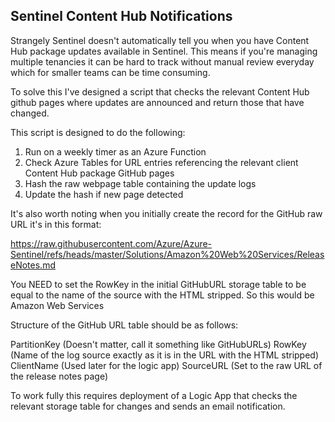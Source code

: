 ## Sentinel Content Hub Notifications
Strangely Sentinel doesn't automatically tell you when you have Content Hub package updates available in Sentinel. This means if you're managing multiple tenancies it can be hard to track without manual review everyday which for smaller teams can be time consuming.

To solve this I've designed a script that checks the relevant Content Hub github pages where updates are announced and return those that have changed.

This script is designed to do the following:

1.  Run on a weekly timer as an Azure Function
2.  Check Azure Tables for URL entries referencing the relevant client Content Hub package GitHub pages
3.  Hash the raw webpage table containing the update logs
4.  Update the hash if new page detected

It's also worth noting when you initially create the record for the GitHub raw URL it's in this format:

https://raw.githubusercontent.com/Azure/Azure-Sentinel/refs/heads/master/Solutions/Amazon%20Web%20Services/ReleaseNotes.md

You NEED to set the RowKey in the initial GitHubURL storage table to be equal to the name of the source with the HTML stripped. So this would be Amazon Web Services

Structure of the GitHub URL table should be as follows:

PartitionKey (Doesn't matter, call it something like GitHubURLs)
RowKey (Name of the log source exactly as it is in the URL with the HTML stripped)
ClientName (Used later for the logic app)
SourceURL (Set to the raw URL of the release notes page)

To work fully this requires deployment of a Logic App that checks the relevant storage table for changes and sends an email notification.
